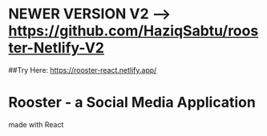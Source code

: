 # NEWER VERSION V2 --> https://github.com/HaziqSabtu/rooster-Netlify-V2 

##Try Here: https://rooster-react.netlify.app/

# Rooster - a Social Media Application
made with React
